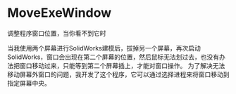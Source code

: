 # MoveExeWindow
调整程序窗口位置，当你看不到它时

当我使用两个屏幕进行SolidWorks建模后，拔掉另一个屏幕，再次启动SolidWorks，窗口会出现在第二个屏幕的位置，然后鼠标无法划过去，也没有办法把窗口移动过来，只能等到第二个屏幕插上，才能对窗口操作。
为了解决无法移动屏幕外窗口的问题，我开发了这个程序，它可以通过选择进程来将窗口移动到指定屏幕中央。
